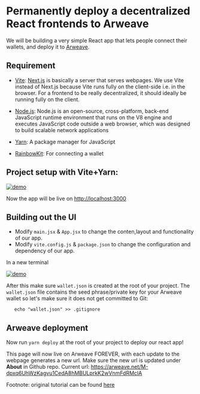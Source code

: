 # Permanently deploy a decentralized React frontends to Arweave

We will be building a very simple React app that lets people connect their wallets, and deploy it to [Arweave](https://www.arweave.org/).

## Requirement
* [Vite](https://vitejs.dev/): [Next.js](https://nextjs.org/) is basically a server that serves webpages. We use Vite instead of Next.js because Vite runs fully on the client-side i.e. in the browser. For a frontend to be really decentralized, it should ideally be running fully on the client.

* [Node.js](https://nodejs.org/en/): Node.js is an open-source, cross-platform, back-end JavaScript runtime environment that runs on the V8 engine and executes JavaScript code outside a web browser, which was designed to build scalable network applications

* [Yarn](https://yarnpkg.com/): A package manager for JavaScript

* [RainbowKit](https://www.rainbowkit.com/): For connecting a wallet

## Project setup with Vite+Yarn:
[![demo](https://asciinema.org/a/7SitAl8xVY1AOcIosChAoDfiz.svg)](https://asciinema.org/a/7SitAl8xVY1AOcIosChAoDfiz)

Now the app will be live on [http://localhost:3000](http://localhost:3000)

## Building out the UI
* Modify `main.jsx` & `App.jsx` to change the conten,layout and functionality of our app.
* Modify `vite.config.js` & `package.json` to change the configuration and dependency of our app.

In a new terminal 

[![demo](https://asciinema.org/a/504386.svg)](https://asciinema.org/a/504386)

After this make sure `wallet.json` is created at the root of your project. The `wallet.json` file contains the seed phrase/private key for your Arweave wallet so let's make sure it does not get committed to Git:

```
   echo "wallet.json" >> .gitignore
```

## Arweave deployment
Now run `yarn deploy` at the root of your project to deploy our react app!

This page will now live on Arweave FOREVER, with each update to the webpage generates a new url. Make sure the new url is updated under **About** in Github repo. Current url: https://arweave.net/M-dpxq6UhWzKagvu1CedA8hMBULprkK2wVnmFdRMclA

Footnote: original tutorial can be found [here](https://mirror.xyz/dhaiwat.eth/NV--7dv8CO0NCcFCvRjDCxBe3VuxdB2_KggwFEfLGRc?utm_source=tldrnewsletter)
